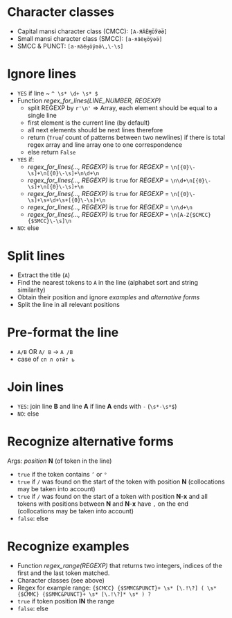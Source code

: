 # Character classes
- Capital mansi character class (CMCC): `[А-ЯӒЁӇӦӰӘӚ]`
- Small mansi character class (SMCC): `[а-яӓёӈӧӱәӛ]`
- SMCC & PUNCT: `[а-яӓёӈӧӱәӛ\,\-\s]`

# Ignore lines
- `YES` if line ~ `^ \s* \d+ \s* $`
- Function *regex_for_lines(LINE_NUMBER, REGEXP)*
  - split REGEXP by `r'\n'` => Array, each element should be equal to a single line
  - first element is the current line (by default)
  - all next elements should be next lines therefore
  - return (`True`/ count of patterns between two newlines) if there is total regex array and line array one to one correspondence
  - else return `False`
- `YES` if:
  - *regex_for_lines(..., REGEXP)* is `true` for *REGEXP* = `\n[{0}\-\s]+\n[{0}\-\s]+\n\d+\n`
  - *regex_for_lines(..., REGEXP)* is `true` for *REGEXP* = `\n\d+\n[{0}\-\s]+\n[{0}\-\s]+\n`
  - *regex_for_lines(..., REGEXP)* is `true` for *REGEXP* = `\n[{0}\-\s]+\s+\d+\s+[{0}\-\s]+\n`
  - *regex_for_lines(..., REGEXP)* is `true` for *REGEXP* = `\n\d+\n`
  - *regex_for_lines(..., REGEXP)* is `true` for *REGEXP* = `\n[A-Z{$CMCC}{$SMCC}\-\s]\n`
- `NO`: else

# Split lines
- Extract the title (`A`)
- Find the nearest tokens to `A` in the line (alphabet sort and string similarity)
- Obtain their position and ignore *examples* and *alternative forms*
- Split the line in all relevant positions

# Pre-format the line
- `A/B` OR `A/ B` -> `A /B`
- case of `сп л отйт ь`

# Join lines
- `YES`: join line **B** and line **A** if line **A** ends with `-` (`\s*-\s*$`)
- `NO`: else


# Recognize alternative forms
Args: *position* **N** (of token in the line)
- `true` if the token contains `’` or `°`
- `true` if `/` was found on the start of the token with position **N** (collocations may be taken into account)
- `true` if `/` was found on the start of a token with position **N**-**x** and all tokens with positions between **N** and **N**-**x** have `,` on the end (collocations may be taken into account)
- `false`: else

# Recognize examples
- Function *regex_range(REGEXP)* that returns two integers, indices of the first and the last token matched.
- Character classes (see above)
- Regex for example range: `{$CMCC} {$SMMC&PUNCT}+ \s* [\.!\?] ( \s* {$CMMC} {$SMMC&PUNCT}+ \s* [\.!\?]* \s* ) ?`
- `true` if token position **IN** the range
- `false`: else
